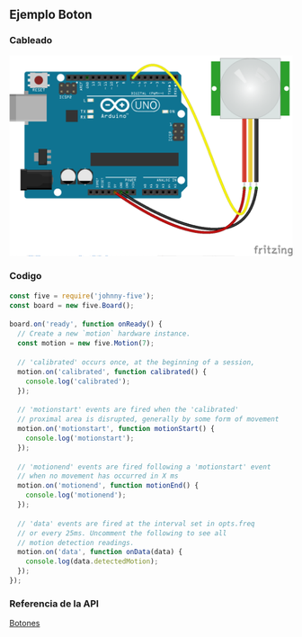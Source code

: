 ## Ejemplo Boton

### Cableado
![cableado Sensor de movimiento](../../assets/movement.png)

### Codigo
```javascript
const five = require('johnny-five');
const board = new five.Board();

board.on('ready', function onReady() {
  // Create a new `motion` hardware instance.
  const motion = new five.Motion(7);
  
  // 'calibrated' occurs once, at the beginning of a session,
  motion.on('calibrated', function calibrated() {
    console.log('calibrated');
  });

  // 'motionstart' events are fired when the 'calibrated'
  // proximal area is disrupted, generally by some form of movement
  motion.on('motionstart', function motionStart() {
    console.log('motionstart');
  });

  // 'motionend' events are fired following a 'motionstart' event
  // when no movement has occurred in X ms
  motion.on('motionend', function motionEnd() {
    console.log('motionend');
  });

  // 'data' events are fired at the interval set in opts.freq
  // or every 25ms. Uncomment the following to see all
  // motion detection readings.
  motion.on('data', function onData(data) {
    console.log(data.detectedMotion);
  });
});

```

### Referencia de la API
[Botones](http://johnny-five.io/api/motion)